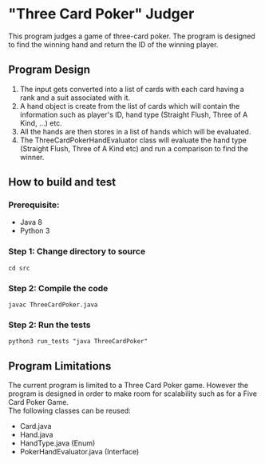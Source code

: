 "Three Card Poker" Judger
=====================

This program judges a game of three-card poker. The program is designed to find the winning hand and return the ID of the winning player.

Program Design
------------
1. The input gets converted into a list of cards with each card having a rank and a suit associated with it.
2. A hand object is create from the list of cards which will contain the information such as player's ID, hand type (Straight Flush, Three of A Kind, ...) etc.
3. All the hands are then stores in a list of hands which will be evaluated.
4. The ThreeCardPokerHandEvaluator class will evaluate the hand type (Straight Flush, Three of A Kind etc) and run a comparison to find the winner.

How to build and test
------------
### Prerequisite: ###
* Java 8
* Python 3

### Step 1: Change directory to source ###
```
cd src
```
### Step 2: Compile the code ###
```
javac ThreeCardPoker.java
```
### Step 2: Run the tests ###
```
python3 run_tests "java ThreeCardPoker"
```

Program Limitations
------------
The current program is limited to a Three Card Poker game. However the program is designed in order to make room for scalability such as for a Five Card Poker Game. <br />
The following classes can be reused:
* Card.java
* Hand.java 
* HandType.java (Enum)
* PokerHandEvaluator.java (Interface)
